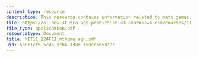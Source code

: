 ```yaml
---
content_type: resource
description: This resource contains information related to math games.
file: https://ol-ocw-studio-app-production.s3.amazonaws.com/courses/11-124-introduction-to-education-looking-forward-and-looking-back-on-education-fall-2011/6b811cf55c46bcb6138e150ccad5377c_MIT11_124F11_mthgme_agn.pdf
file_type: application/pdf
resourcetype: Document
title: MIT11_124F11_mthgme_agn.pdf
uid: 6b811cf5-5c46-bcb6-138e-150ccad5377c
---
```

